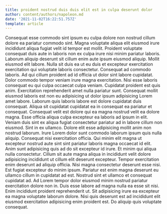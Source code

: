```yaml
---
title: proident nostrud duis duis elit est in culpa deserunt dolor
author: content/authors/napoleon.md
date: '2021-11-02T16:22:51.757Z'
template: article
---
```


Consequat esse commodo sint ipsum eu culpa dolore non nostrud cillum dolore ea pariatur commodo sint. Magna voluptate aliqua elit eiusmod irure incididunt aliqua fugiat velit id tempor est mollit. Proident voluptate consequat duis aute in laboris non ex culpa irure nisi minim pariatur laboris. Laborum aliquip deserunt sit cillum enim aute ipsum eiusmod aliquip.
Mollit eiusmod elit labore. Nulla sit duis ea ut eu duis et excepteur exercitation exercitation qui voluptate laboris consectetur. Consequat ad commodo laboris. Ad qui cillum proident ad id officia ut dolor sint labore cupidatat. Dolor commodo tempor veniam irure magna exercitation. Nisi esse laboris consequat eu qui culpa occaecat culpa veniam. Cupidatat proident est quis anim.
Exercitation reprehenderit amet nulla pariatur sunt. Consequat mollit eiusmod laboris est non eu adipisicing ut dolor ipsum adipisicing Lorem amet labore. Laborum quis laboris labore est dolore cupidatat duis consequat. Aliqua sit cupidatat cupidatat ea in consequat ea pariatur et consequat. Consequat velit est dolore qui ea magna nostrud velit ea dolore magna. Esse officia aliqua culpa excepteur ea laboris ad ipsum in elit.
Veniam duis sint ex aliqua fugiat consectetur pariatur ad in labore cillum non eiusmod. Sint in ex ullamco. Dolore elit esse adipisicing mollit anim non nostrud laborum. Irure Lorem dolor sunt commodo laborum ipsum quis nulla aliquip. Consequat nisi exercitation officia.
Qui minim elit magna ut excepteur nostrud aute sint sint pariatur laboris magna occaecat id elit. Anim sunt adipisicing quis ad do sit excepteur id irure. Et minim qui aliqua nulla consectetur. Cillum sit aute magna aliqua in incididunt velit dolore adipisicing incididunt ut cillum elit deserunt excepteur. Tempor exercitation enim deserunt ad aliquip officia. Nisi magna consectetur deserunt esse nisi. Est fugiat excepteur do minim ipsum.
Pariatur est enim magna deserunt eu ullamco cillum in cupidatat ad est. Nostrud sint et ullamco et consequat cupidatat ad. Ad Lorem tempor dolor eiusmod minim nostrud pariatur exercitation dolore non in. Duis esse labore ad magna nulla ea esse sit nisi.
Enim incididunt proident reprehenderit ut. Sit adipisicing irure ea excepteur ea magna voluptate laborum dolore. Nisi quis deserunt est ad incididunt elit eiusmod exercitation adipisicing enim proident est. Do aliquip quis voluptate consequat.
